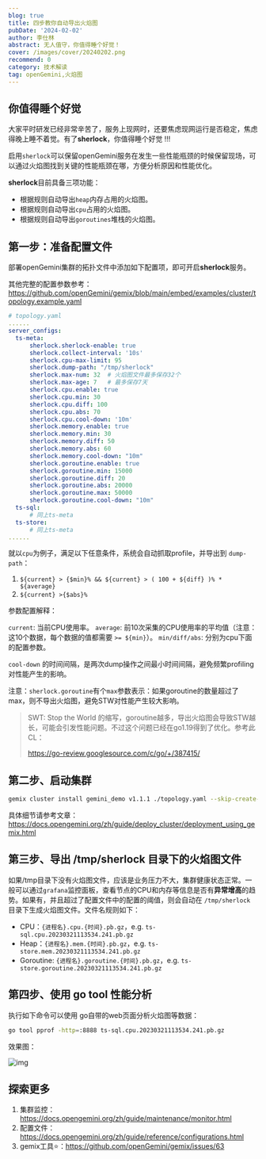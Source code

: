 ```yaml
---
blog: true
title: 四步教你自动导出火焰图
pubDate: '2024-02-02'
author: 李仕林
abstract: 无人值守，你值得睡个好觉！
cover: /images/cover/20240202.png
recommend: 0
category: 技术解读
tag: openGemini,火焰图
---
```


## 你值得睡个好觉

大家平时研发已经非常辛苦了，服务上现网时，还要焦虑现网运行是否稳定，焦虑得晚上睡不着觉。有了**sherlock**，你值得睡个好觉 !!! 

启用`sherlock`可以保留openGemini服务在发生一些性能瓶颈的时候保留现场，可以通过火焰图找到关键的性能瓶颈在哪，方便分析原因和性能优化。

**sherlock**目前具备三项功能：

- 根据规则自动导出`heap`内存占用的火焰图。
- 根据规则自动导出`cpu`占用的火焰图。
- 根据规则自动导出`goroutines`堆栈的火焰图。

## 第一步：准备配置文件

部署openGemini集群的拓扑文件中添加如下配置项，即可开启**sherlock**服务。

其他完整的配置参数参考：https://github.com/openGemini/gemix/blob/main/embed/examples/cluster/topology.example.yaml

```yaml
# topology.yaml
......
server_configs:
  ts-meta:
      sherlock.sherlock-enable: true
      sherlock.collect-interval: '10s'
      sherlock.cpu-max-limit: 95
      sherlock.dump-path: "/tmp/sherlock"
      sherlock.max-num: 32  # 火焰图文件最多保存32个
      sherlock.max-age: 7   # 最多保存7天
      sherlock.cpu.enable: true
      sherlock.cpu.min: 30
      sherlock.cpu.diff: 100
      sherlock.cpu.abs: 70
      sherlock.cpu.cool-down: '10m'
      sherlock.memory.enable: true
      sherlock.memory.min: 30
      sherlock.memory.diff: 50
      sherlock.memory.abs: 60
      sherlock.memory.cool-down: "10m"
      sherlock.goroutine.enable: true
      sherlock.goroutine.min: 15000
      sherlock.goroutine.diff: 20
      sherlock.goroutine.abs: 20000
      sherlock.goroutine.max: 50000
      sherlock.goroutine.cool-down: "10m"
  ts-sql:
      # 同上ts-meta
  ts-store:
      # 同上ts-meta
......
```

就以`cpu`为例子，满足以下任意条件，系统会自动抓取profile，并导出到 `dump-path`：

1. `${current} > {$min}% && ${current} > ( 100 + ${diff} )% * ${average} `
2. `${current} >{$abs}% `

参数配置解释：

`current`: 当前CPU使用率。
`average`: 前10次采集的CPU使用率的平均值（注意：这10个数据，每个数据的值都需要 `>= ${min}`）。
`min/diff/abs`: 分别为cpu下面的配置参数。

`cool-down` 的时间间隔，是两次dump操作之间最小时间间隔，避免频繁profiling对性能产生的影响。

注意：`sherlock.goroutine`有个`max`参数表示：如果goroutine的数量超过了max，则不导出火焰图，避免STW对性能产生较大影响。

> SWT: Stop the World 的缩写，goroutine越多，导出火焰图会导致STW越长，可能会引发性能问题。不过这个问题已经在go1.19得到了优化。参考此CL：
>
> https://go-review.googlesource.com/c/go/+/387415/

## 第二步、启动集群

```bash
gemix cluster install gemini_demo v1.1.1 ./topology.yaml --skip-create-user -u root -p
```

具体细节请参考文章：https://docs.opengemini.org/zh/guide/deploy_cluster/deployment_using_gemix.html

## 第三步、导出 /tmp/sherlock 目录下的火焰图文件

如果/tmp目录下没有火焰图文件，应该是业务压力不大，集群健康状态正常。一般可以通过`grafana`监控面板，查看节点的CPU和内存等信息是否有**异常增高**的趋势。如果有，并且超过了配置文件中的配置的阈值，则会自动在 `/tmp/sherlock` 目录下生成火焰图文件。文件名规则如下：

- CPU：`{进程名}.cpu.{时间}.pb.gz`，e.g. `ts-sql.cpu.20230321113534.241.pb.gz`
- Heap：`{进程名}.mem.{时间}.pb.gz`，e.g. `ts-store.mem.20230321113534.241.pb.gz`
- Goroutine: `{进程名}.goroutine.{时间}.pb.gz`，e.g. `ts-store.goroutine.20230321113534.241.pb.gz`

## 第四步、使用 go tool 性能分析

执行如下命令可以使用 go自带的web页面分析火焰图等数据：

```sh
go tool pprof -http=:8888 ts-sql.cpu.20230321113534.241.pb.gz
```

效果图：

![img](/images/docs_img/20240202.png)

## 探索更多

1. 集群监控： https://docs.opengemini.org/zh/guide/maintenance/monitor.html
2. 配置文件：https://docs.opengemini.org/zh/guide/reference/configurations.html
3. gemix工具:star:：https://github.com/openGemini/gemix/issues/63

